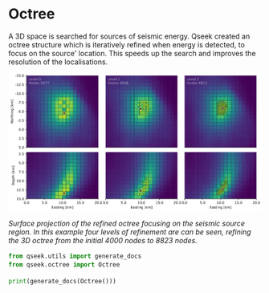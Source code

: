# Octree

A 3D space is searched for sources of seismic energy. Qseek created an octree structure which is iteratively refined when energy is detected, to focus on the source' location. This speeds up the search and improves the resolution of the localisations.

![Octree Concept](../images/octree-concept.webp)

*Surface projection of the refined octree focusing on the seismic source region. In this example four levels of refinement are can be seen, refining the 3D octree from the initial 4000 nodes to 8823 nodes.*

```python exec='on'
from qseek.utils import generate_docs
from qseek.octree import Octree

print(generate_docs(Octree()))
```
